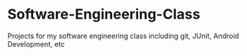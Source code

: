 # Software-Engineering-Class
Projects for my software engineering class including git, JUnit, Android Development, etc
